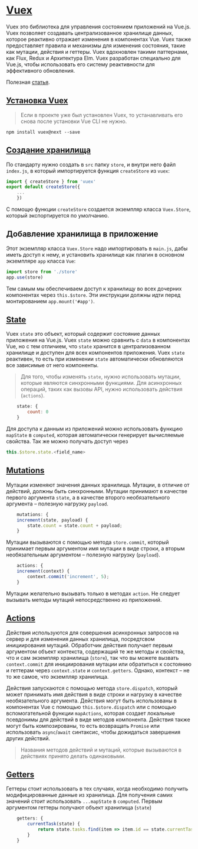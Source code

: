 
# [Vuex](https://vuex.vuejs.org/)

Vuex это библиотека для управления состоянием приложений на Vue.js. Vuex позволяет создавать централизованное хранилище данных, которое реактивно отражает изменения в компонентах Vue. Vuex также предоставляет правила и механизмы для изменения состояния, такие как мутации, действия и геттеры. Vuex вдохновлен такими паттернами, как Flux, Redux и Архитектура Elm. Vuex разработан специально для Vue.js, чтобы использовать его систему реактивности для эффективного обновления. 

Полезная [статья](https://habr.com/ru/articles/421551/).

## [Установка Vuex](https://v3.vuex.vuejs.org/ru/installation.html)

> Если в проекте уже был установлен Vuex, то устанавливать его снова после установки Vue CLI не нужно.

```
npm install vuex@next --save
```

## [Создание хранилища](https://v3.vuex.vuejs.org/ru/guide/#%D0%BF%D1%80%D0%BE%D1%81%D1%82%D0%B5%D0%B8%D1%88%D0%B5%D0%B5-%D1%85%D1%80%D0%B0%D0%BD%D0%B8%D0%BB%D0%B8%D1%89%D0%B5)

По стандарту нужно создать в `src` папку `store`, и внутри него файл
`index.js`, в который импортируется функция `createStore` из `vuex`:

```js
import { createStore } from 'vuex'
export default createStore({
    ...
    })
```

C помощю функции `createStore` создается экземпляр класса `Vuex.Store`,
который экспортируется по умолчанию. 


## Добавление хранилища в приложение

Этот экземпляр класса `Vuex.Store` надо импортировать в `main.js`, дабы иметь доступ к нему, и установить хранилище как плагин в основном экземпляре `app` класса `Vue`:

```js
import store from './store'
app.use(store)
```

Тем самым мы обеспечиваем доступ к хранилищу во всех дочерних 
компонентах через `this.$store`. Эти инструкции должны идти перед монтированием `app.mount('#app')`.

## [State](https://v3.vuex.vuejs.org/ru/guide/state.html)

Vuex `state` это объект, который содержит состояние данных приложения на Vue.js. Vuex `state` можно сравнить с `data` в компонентах Vue, но с тем отличием, что `state` хранится в централизованном хранилище и доступен для всех компонентов приложения. Vuex `state` реактивен, то есть при изменении `state` автоматически обновляются все зависимые от него компоненты. 

>Для того, чтобы изменять `state`, нужно использовать мутации, которые являются синхронными функциями. Для асинхронных операций, таких как вызовы API, нужно использовать действия (`actions`).

```js
    state: {
        count: 0
    }
```

Для доступа к данным из приложений можно использовать функцию `mapState` в `computed`, которая автоматически генерирует вычисляемые свойства.
Так же можно получать доступ через 

```js
this.$store.state.<field_name>
```

## [Mutations](https://v3.vuex.vuejs.org/ru/guide/mutations.html)

Мутации изменяют значения данных хранилища. Мутации, в отличие от действий, должны быть синхронными. Мутации принимают в качестве первого аргумента `state`, а в качестве второго необязательного аргумента – полезную нагрузку `payload`.

```js
    mutations: {
    increment(state, payload) {
        state.count = state.count + payload;
    }
```

Мутации вызываются с помощью метода `store.commit`, который принимает первым аргументом имя мутации в виде строки, а вторым необязательным аргументом – полезную нагрузку (`payload`).


```js
    actions: {
    increment(context) {
        context.commit('increment', 5);
    }
```
Мутации желательно вызывать только в методах `action`. Не следует вызывать методы мутаций непосредственно из приложений. 

## [Actions](https://v3.vuex.vuejs.org/ru/guide/actions.html)
 
Действия используются для совершения асинхронных запросов на сервер и для  изменения данных хранилища, посредтсвом инициирования мутаций. Обработчик действия получает первым аргументом объект контекста, содержащий те же методы и свойства, что и сам экземпляр хранилища (`store`), так что вы можете вызвать `context.commit` для инициирования мутации или обратиться к состоянию и геттерам через `context.state` и `context.getters`. Однако, контекст – не то же самое, что экземпляр хранилища.

Действия запускаются с помощью метода `store.dispatch`, который может принимать имя действия в виде строки и нагрузку в качестве необязательного аргумента. Действия могут быть использованы в компонентах Vue с помощью `this.$store.dispatch` или с помощью вспомогательной функции `mapActions`, которая создает локальные псевдонимы для действий в виде методов компонента. Действия также могут быть композированы, то есть возвращать `Promise` или использовать `async`/`await` синтаксис, чтобы дожидаться завершения других действий.

>Названия методов действий и мутаций, которые вызываются в действиях принято делать одинаковыми.

## [Getters](https://v3.vuex.vuejs.org/ru/guide/getters.html)

Геттеры стоит использовать в тех случаях, когда необходимо получить модифицированные данные из хранилища. Для получения самих значений стоит использовать `...mapState` в `computed`. Первым аргументом геттеры получают объект хранилища (`state`)

```js
    getters: {
        currentTask(state) {
            return state.tasks.find(item => item.id == state.currentTaskId)
        }
    }
```